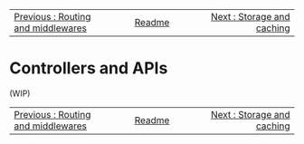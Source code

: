 <!-- menu --><table style='width:100%'><tr><td style='width: 33%'><div style="text-align: left"><a href="./106-routing-and-middlewares.md">Previous : Routing and middlewares</a></div></td><td style='width: 33%; text-align: center'><div style="Center"><a href="./README.md"> Readme</a></div></td><td style='width: 33%'><div style="text-align: right"><a href="./108-storage-and-caching.md">Next : Storage and caching</a></div></td></tr></table>

# Controllers and APIs

(WIP)

<!-- menu --><table style='width:100%'><tr><td style='width: 33%'><div style="text-align: left"><a href="./106-routing-and-middlewares.md">Previous : Routing and middlewares</a></div></td><td style='width: 33%; text-align: center'><div style="Center"><a href="./README.md"> Readme</a></div></td><td style='width: 33%'><div style="text-align: right"><a href="./108-storage-and-caching.md">Next : Storage and caching</a></div></td></tr></table>
